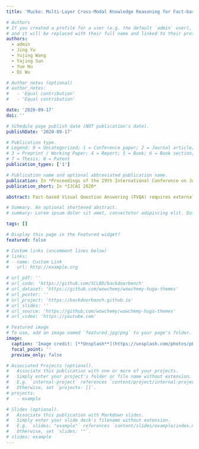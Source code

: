 ```yaml
---
title: 'Mucko: Multi-Layer Cross-Modal Knowledge Reasoning for Fact-based Visual Question Answering'

# Authors
# If you created a profile for a user (e.g. the default `admin` user), write the username (folder name) here
# and it will be replaced with their full name and linked to their profile.
authors:
  - admin
  - Jing Yu
  - Yujing Wang
  - Yajing Sun
  - Yue Hu
  - Qi Wu

# Author notes (optional)
# author_notes:
#   - 'Equal contribution'
#   - 'Equal contribution'

date: '2020-09-17'
doi: ''

# Schedule page publish date (NOT publication's date).
publishDate: '2020-09-17'

# Publication type.
# Legend: 0 = Uncategorized; 1 = Conference paper; 2 = Journal article;
# 3 = Preprint / Working Paper; 4 = Report; 5 = Book; 6 = Book section;
# 7 = Thesis; 8 = Patent
publication_types: ['1']

# Publication name and optional abbreviated publication name.
publication: In *Proceedings of the 29th International Conference on Joint Articial Intelligence 2020*
publication_short: In *IJCAI 2020*

abstract: Fact-based Visual Question Answering (FVQA) requires external knowledge beyond visible content to answer questions about an image, which is challenging but indispensable to achieve general VQA. One limitation of existing FVQA solutions is that they jointly embed all kinds of information without fine-grained selection, which introduces unexpected noises for reasoning the final answer. How to capture the question-oriented and information complementary evidence remains a key challenge to solve the problem. In this paper, we depict an image by a multi-modal heterogeneous graph, which contains multiple layers of information corresponding to the visual, semantic and factual features. On top of the multi-layer graph representations, we propose a modality-aware heterogeneous graph convolutional network to capture evidence from different layers that is most relevant to the given question. Specifically, the intra-modal graph convolution selects evidence from each modality and cross-modal graph convolution aggregates relevant information across different modalities. By stacking this process multiple times, our model performs iterative reasoning and predicts the optimal answer by analyzing all question-oriented evidence. We achieve a new state-of-the-art performance on the FVQA task and demonstrate the effectiveness and interpretability of our model with extensive experiments.

# Summary. An optional shortened abstract.
# summary: Lorem ipsum dolor sit amet, consectetur adipiscing elit. Duis posuere tellus ac convallis placerat. Proin tincidunt magna sed ex sollicitudin condimentum.

tags: []

# Display this page in the Featured widget?
featured: false

# Custom links (uncomment lines below)
# links:
# - name: Custom Link
#   url: http://example.org

# url_pdf: ''
# url_code: 'https://github.com/SCLBD/backdoorbench'
# url_dataset: 'https://github.com/wowchemy/wowchemy-hugo-themes'
# url_poster: ''
# url_project: 'https://backdoorbench.github.io'
# url_slides: ''
# url_source: 'https://github.com/wowchemy/wowchemy-hugo-themes'
# url_video: 'https://youtube.com'

# Featured image
# To use, add an image named `featured.jpg/png` to your page's folder.
image:
  caption: 'Image credit: [**Unsplash**](https://unsplash.com/photos/pLCdAaMFLTE)'
  focal_point: ''
  preview_only: false

# Associated Projects (optional).
#   Associate this publication with one or more of your projects.
#   Simply enter your project's folder or file name without extension.
#   E.g. `internal-project` references `content/project/internal-project/index.md`.
#   Otherwise, set `projects: []`.
# projects:
#   - example

# Slides (optional).
#   Associate this publication with Markdown slides.
#   Simply enter your slide deck's filename without extension.
#   E.g. `slides: "example"` references `content/slides/example/index.md`.
#   Otherwise, set `slides: ""`.
# slides: example
---
```


<!-- {{% callout note %}}
Click the _Cite_ button above to demo the feature to enable visitors to import publication metadata into their reference management software.
{{% /callout %}}

{{% callout note %}}
Create your slides in Markdown - click the _Slides_ button to check out the example.
{{% /callout %}}

Supplementary notes can be added here, including [code, math, and images](https://wowchemy.com/docs/writing-markdown-latex/). -->
